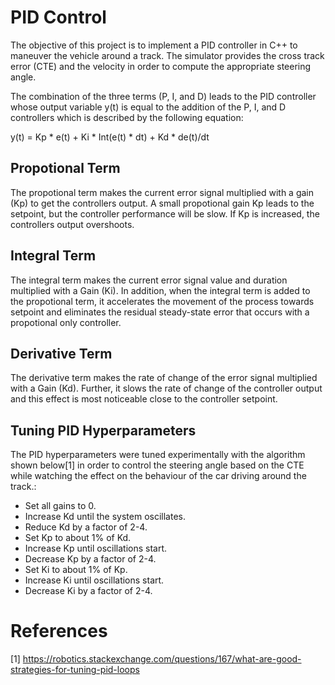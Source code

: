 # PID Control

The objective of this project is to implement a PID controller in C++ to maneuver the vehicle around a track. The simulator provides the cross track error (CTE) and the velocity in order to compute the appropriate steering angle. 

The combination of the three terms (P, I, and D) leads to the PID controller whose output variable y(t) is equal to the addition of the P, I, and D controllers which is described by the following equation:

y(t) = Kp * e(t) + Ki * Int(e(t) * dt) + Kd * de(t)/dt 

## Propotional Term
The propotional term makes the current error signal multiplied with a gain (Kp) to get the controllers output. 
A small propotional gain Kp leads to the setpoint, but the controller performance will be slow. If Kp is increased, the controllers output overshoots. 

## Integral Term
The integral term makes the current error signal value and duration multiplied with a Gain (Ki).
In addition, when the integral term is added to the propotional term, it accelerates the movement of the process towards setpoint and eliminates the residual steady-state error that occurs with a propotional only controller. 

## Derivative Term
The derivative term makes the rate of change of the error signal multiplied with a Gain (Kd).
Further, it slows the rate of change of the controller output and this effect is most noticeable close to the controller setpoint. 

## Tuning PID Hyperparameters

The PID hyperparameters were tuned experimentally with the algorithm shown below[1] in order to control the steering angle based on the CTE while watching the effect on the behaviour of the car driving around the track.:

- Set all gains to 0.
- Increase Kd until the system oscillates.
- Reduce Kd by a factor of 2-4.
- Set Kp to about 1% of Kd.
- Increase Kp until oscillations start.
- Decrease Kp by a factor of 2-4.
- Set Ki to about 1% of Kp.
- Increase Ki until oscillations start.
- Decrease Ki by a factor of 2-4.

# References 
[1] https://robotics.stackexchange.com/questions/167/what-are-good-strategies-for-tuning-pid-loops
